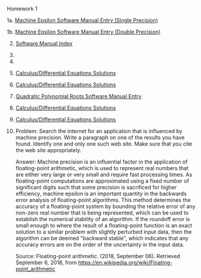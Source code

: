 Homework 1

1a. [Machine Epsilon Software Manual Entry (Single Precision)](https://github.com/CamWeil/math4610/blob/master/softwaremanual/01amaceps.md)

1b. [Machine Epsilon Software Manual Entry (Double Precision)](https://github.com/CamWeil/math4610/blob/master/softwaremanual/01bdmaceps.md)

2. [Software Manual Index](https://github.com/CamWeil/math4610/blob/master/softwaremanual/softwaremanualindex.md)

3. 

4. 

5. [Calculus/Differential Equations Solutions](https://github.com/CamWeil/math4610/blob/master/homework/nmhw1.pdf)

6. [Calculus/Differential Equations Solutions](https://github.com/CamWeil/math4610/blob/master/homework/nmhw1.pdf)

7. [Quadratic Polynomial Roots Software Manual Entry](https://github.com/CamWeil/math4610/blob/master/softwaremanual/02qproots.md)

8. [Calculus/Differential Equations Solutions](https://github.com/CamWeil/math4610/blob/master/homework/nmhw1.pdf)

9. [Calculus/Differential Equations Solutions](https://github.com/CamWeil/math4610/blob/master/homework/nmhw1.pdf)

10. Problem: Search the internet for an application that is influenced by machine precision. Write a paragraph on one of the results you have found. Identify one and only one such web site. Make sure that you cite the web site appropriately.

    Answer: Machine precision is an influential factor in the application of floating-point arithmetic, which is used to represent real numbers that are either very large or very small and require fast processing times. As floating-point computations are approximated using a fixed number of significant digits such that some precision is sacrificed for higher efficiency, machine epsilon is an important quantity in the backwards error analysis of floating-point algorithms. This method determines the accuracy of a floating-point system by bounding the relative error of any non-zero real number that is being represented, which can be used to establish the numerical stability of an algorithm. If the roundoff error is small enough to where the result of a floating-point function is an exact solution to a similar problem with slightly perturbed input data, then the algorithm can be deemed "backward stable", which indicates that any accuracy errors are on the order of the uncertainty in the input data.

    Source: Floating-point arithmetic. (2018, September 06). Retrieved September 6, 2018, from https://en.wikipedia.org/wiki/Floating-point_arithmetic

